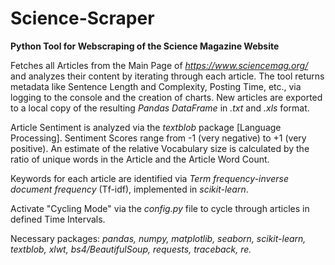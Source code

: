 # Science-Scraper
**Python Tool for Webscraping of the Science Magazine Website**

Fetches all Articles from the Main Page of *https://www.sciencemag.org/* and analyzes their content by iterating through each article. The tool returns metadata like Sentence Length and Complexity, Posting Time, etc., via logging to the console and the creation of charts. New articles are exported to a local copy of the resulting *Pandas DataFrame* in *.txt* and *.xls* format.

Article Sentiment is analyzed via the *textblob* package [Language Processing]. Sentiment Scores range from -1 (very negative) to +1 (very positive). An estimate of the relative Vocabulary size is calculated by the ratio of unique words in the Article and the Article Word Count.

Keywords for each article are identified via *Term frequency-inverse document frequency* (Tf-idf), implemented in *scikit-learn*.

Activate "Cycling Mode" via the *config.py* file to cycle through articles in defined Time Intervals.


Necessary packages:
*pandas, numpy, matplotlib, seaborn, scikit-learn, textblob, xlwt, bs4/BeautifulSoup, requests, traceback, re.*

